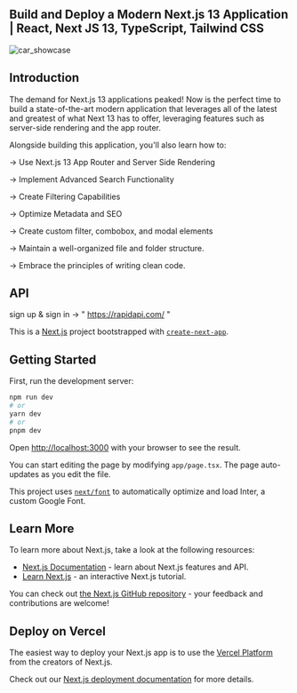 ## Build and Deploy a Modern Next.js 13 Application | React, Next JS 13, TypeScript, Tailwind CSS

![car_showcase](https://github.com/adithyakumars/cars-showcase-ak/assets/130994926/e7acdc25-247a-456b-ab7a-2f9aae8a97f7)

## Introduction

The demand for Next.js 13 applications peaked! Now is the perfect time to build a state-of-the-art modern application that leverages all of the latest and greatest of what Next 13 has to offer, leveraging features such as server-side rendering and the app router.

Alongside building this application, you'll also learn how to:

 -> Use Next.js 13 App Router and Server Side Rendering
 
 -> Implement Advanced Search Functionality
 
 -> Create Filtering Capabilities
 
 -> Optimize Metadata and SEO
 
 -> Create custom filter, combobox, and modal elements
 
 -> Maintain a well-organized file and folder structure.
 
 -> Embrace the principles of writing clean code.

## API 

sign up & sign in  ->  " https://rapidapi.com/ " 

This is a [Next.js](https://nextjs.org/) project bootstrapped with [`create-next-app`](https://github.com/vercel/next.js/tree/canary/packages/create-next-app).

## Getting Started

First, run the development server:

```bash
npm run dev
# or
yarn dev
# or
pnpm dev
```

Open [http://localhost:3000](http://localhost:3000) with your browser to see the result.

You can start editing the page by modifying `app/page.tsx`. The page auto-updates as you edit the file.

This project uses [`next/font`](https://nextjs.org/docs/basic-features/font-optimization) to automatically optimize and load Inter, a custom Google Font.

## Learn More

To learn more about Next.js, take a look at the following resources:

- [Next.js Documentation](https://nextjs.org/docs) - learn about Next.js features and API.
- [Learn Next.js](https://nextjs.org/learn) - an interactive Next.js tutorial.

You can check out [the Next.js GitHub repository](https://github.com/vercel/next.js/) - your feedback and contributions are welcome!

## Deploy on Vercel

The easiest way to deploy your Next.js app is to use the [Vercel Platform](https://vercel.com/new?utm_medium=default-template&filter=next.js&utm_source=create-next-app&utm_campaign=create-next-app-readme) from the creators of Next.js.

Check out our [Next.js deployment documentation](https://nextjs.org/docs/deployment) for more details.
